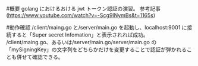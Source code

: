 #概要
golang におけるおける jwt トークン認証の演習。
参考記事(https://www.youtube.com/watch?v=-Scg9INymBs&t=1165s)

#動作確認
/client/maing.go と/server/main.go を起動し、localhost:9001 に接続すると「Super secret Infomation」と表示されれば成功。
/client/maing.go、あるいは/server/main.go/server/main.go の「mySigningKey」の文字列をどちらかだけを変更することで認証が弾かれることも併せて確認できる。
